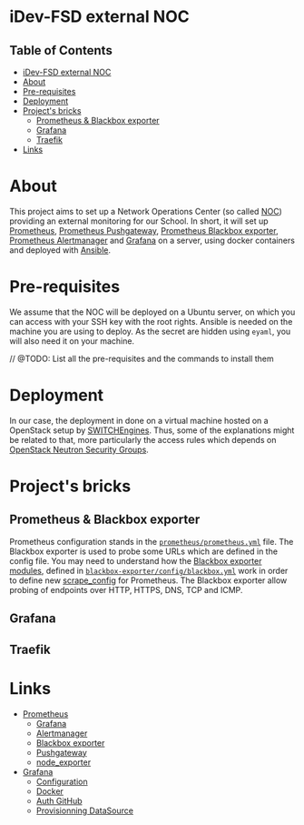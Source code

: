 # iDev-FSD external NOC

<!-- TOC titleSize:2 tabSpaces:3 depthFrom:1 depthTo:6 withLinks:1 updateOnSave:1 orderedList:0 skip:0 title:1 -->

## Table of Contents
- [iDev-FSD external NOC](#idev-fsd-external-noc)
- [About](#about)
- [Pre-requisites](#pre-requisites)
- [Deployment](#deployment)
- [Project's bricks](#projects-bricks)
   - [Prometheus & Blackbox exporter](#prometheus-blackbox-exporter)
   - [Grafana](#grafana)
   - [Traefik](#traefik)
- [Links](#links)

<!-- /TOC -->

# About

This project aims to set up a Network Operations Center (so called
[NOC](https://en.wikipedia.org/wiki/Network_operations_center)) providing an
external monitoring for our School. In short, it will set up
[Prometheus](https://prometheus.io/docs/introduction/overview/), [Prometheus
Pushgateway](https://prometheus.io/docs/practices/pushing/), [Prometheus
Blackbox exporter](https://github.com/prometheus/blackbox_exporter), [Prometheus
Alertmanager](https://prometheus.io/docs/alerting/alertmanager/) and
[Grafana](https://prometheus.io/docs/visualization/grafana/) on a server, using
docker containers and deployed with [Ansible](https://www.ansible.com).

# Pre-requisites

We assume that the NOC will be deployed on a Ubuntu server, on which you can 
access with your SSH key with the root rights. Ansible is needed on the machine
you are using to deploy. As the secret are hidden using `eyaml`, you will also 
need it on your machine.

// @TODO: List all the pre-requisites and the commands to install them 

# Deployment
In our case, the deployment in done on a virtual machine hosted on a OpenStack
setup by [SWITCHEngines](https://www.switch.ch/engines/). Thus, some of the
explanations might be related to that, more particularly the access rules which
depends on [OpenStack Neutron Security
Groups](https://wiki.openstack.org/wiki/Neutron/SecurityGroups).

# Project's bricks

## Prometheus & Blackbox exporter
Prometheus configuration stands in the
[`prometheus/prometheus.yml`](prometheus/prometheus.yml) file. The Blackbox 
exporter is used to probe some URLs which are defined in the config file. You 
may need to understand how the [Blackbox exporter 
modules](https://github.com/prometheus/blackbox_exporter/blob/master/CONFIGURATION.md#module),
defined in 
[`blackbox-exporter/config/blackbox.yml`](blackbox-exporter/config/blackbox.yml) 
work in order to define new
[scrape_config](https://prometheus.io/docs/prometheus/latest/configuration/configuration/#scrape_config) 
for Prometheus. The Blackbox exporter allow probing of endpoints over HTTP, 
HTTPS, DNS, TCP and ICMP.

## Grafana

## Traefik


# Links
  * [Prometheus](https://prometheus.io/docs/introduction/overview/)
    * [Grafana](https://prometheus.io/docs/visualization/grafana/)
    * [Alertmanager](https://prometheus.io/docs/alerting/alertmanager/)
    * [Blackbox exporter](https://github.com/prometheus/blackbox_exporter)
    * [Pushgateway](https://prometheus.io/docs/practices/pushing/)
    * [node_exporter](https://github.com/prometheus/node_exporter) 
  * [Grafana](https://grafana.com/)
    * [Configuration](http://docs.grafana.org/installation/configuration/)
    * [Docker](http://docs.grafana.org/installation/docker/)
    * [Auth GitHub](http://docs.grafana.org/auth/github/)
    * [Provisionning DataSource](http://docs.grafana.org/administration/provisioning/#example-datasource-config-file)
    
